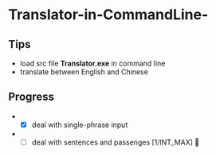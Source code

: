 # Translator-in-CommandLine-
## Tips
* load src file **Translator.exe** in command line
* translate between English and Chinese
## Progress
* -[x] deal with single-phrase input
* -[ ] deal with sentences and passenges [1/INT_MAX] 🤣
